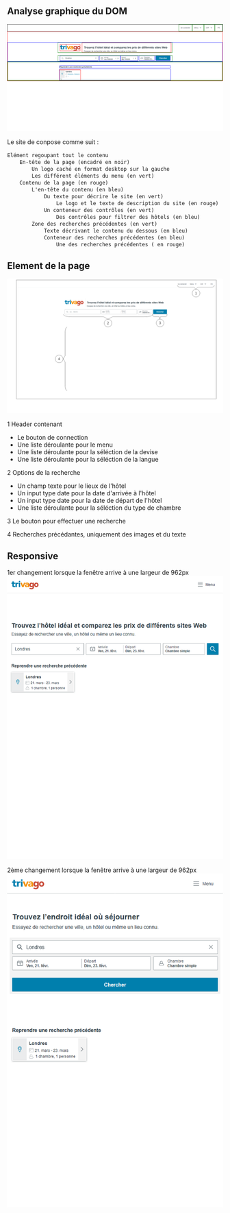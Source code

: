 ## Analyse graphique du DOM

![alt text](dom.png)

Le site de conpose comme suit :

```
Elément regoupant tout le contenu
    En-tête de la page (encadré en noir)
        Un logo caché en format desktop sur la gauche
        Les différent éléments du menu (en vert)
    Contenu de la page (en rouge)
        L'en-tête du contenu (en bleu)
            Du texte pour décrire le site (en vert)
                Le logo et le texte de description du site (en rouge)
            Un conteneur des contrôles (en vert)
                Des contrôles pour filtrer des hôtels (en bleu)
        Zone des recherches précédentes (en vert)
            Texte décrivant le contenu du dessous (en bleu)
            Conteneur des recherches précédentes (en bleu)
                Une des recherches précédentes ( en rouge)
```

## Element de la page

![alt text](element.png)

1 Header contenant
  - Le bouton de connection
  - Une liste déroulante pour le menu
  - Une liste déroulante pour la séléction de la devise
  - Une liste déroulante pour la séléction de la langue

2 Options de la recherche
  - Un champ texte pour le lieux de l'hôtel
  - Un input type date pour la date d'arrivée à l'hôtel
  - Un input type date pour la date de départ de l'hôtel
  - Une liste déroulante pour la séléction du type de chambre

3 Le bouton pour effectuer une recherche

4 Recherches précédantes, uniquement des images et du texte

## Responsive
1er changement lorsque la fenêtre arrive à une largeur de 962px  
![alt text](responsive1.png)



2ème changement lorsque la fenêtre arrive à une largeur de 962px  
![alt text](responsive2.png)

